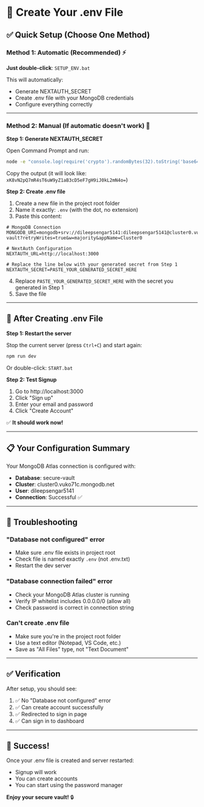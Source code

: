 # 🚀 Create Your .env File

## ✅ Quick Setup (Choose One Method)

### Method 1: Automatic (Recommended) ⚡

**Just double-click**: `SETUP_ENV.bat`

This will automatically:
- Generate NEXTAUTH_SECRET
- Create .env file with your MongoDB credentials
- Configure everything correctly

---

### Method 2: Manual (If automatic doesn't work) 📝

**Step 1: Generate NEXTAUTH_SECRET**

Open Command Prompt and run:
```bash
node -e "console.log(require('crypto').randomBytes(32).toString('base64'))"
```

Copy the output (it will look like: `xK8vN2pQ7mR4sT6uW9yZ1aB3cD5eF7gH9iJ0kL2mN4o=`)

**Step 2: Create .env file**

1. Create a new file in the project root folder
2. Name it exactly: `.env` (with the dot, no extension)
3. Paste this content:

```env
# MongoDB Connection
MONGODB_URI=mongodb+srv://dileepsengar5141:dileepsengar5141@cluster0.vuko71c.mongodb.net/secure-vault?retryWrites=true&w=majority&appName=Cluster0

# NextAuth Configuration
NEXTAUTH_URL=http://localhost:3000

# Replace the line below with your generated secret from Step 1
NEXTAUTH_SECRET=PASTE_YOUR_GENERATED_SECRET_HERE
```

4. Replace `PASTE_YOUR_GENERATED_SECRET_HERE` with the secret you generated in Step 1
5. Save the file

---

## 🔄 After Creating .env File

**Step 1: Restart the server**

Stop the current server (press `Ctrl+C`) and start again:
```bash
npm run dev
```

Or double-click: `START.bat`

**Step 2: Test Signup**

1. Go to http://localhost:3000
2. Click "Sign up"
3. Enter your email and password
4. Click "Create Account"

✅ **It should work now!**

---

## 📋 Your Configuration Summary

Your MongoDB Atlas connection is configured with:
- **Database**: secure-vault
- **Cluster**: cluster0.vuko71c.mongodb.net
- **User**: dileepsengar5141
- **Connection**: Successful ✅

---

## 🐛 Troubleshooting

### "Database not configured" error
- Make sure .env file exists in project root
- Check file is named exactly `.env` (not .env.txt)
- Restart the dev server

### "Database connection failed" error
- Check your MongoDB Atlas cluster is running
- Verify IP whitelist includes 0.0.0.0/0 (allow all)
- Check password is correct in connection string

### Can't create .env file
- Make sure you're in the project root folder
- Use a text editor (Notepad, VS Code, etc.)
- Save as "All Files" type, not "Text Document"

---

## ✅ Verification

After setup, you should see:
1. ✅ No "Database not configured" error
2. ✅ Can create account successfully
3. ✅ Redirected to sign in page
4. ✅ Can sign in to dashboard

---

## 🎉 Success!

Once your .env file is created and server restarted:
- Signup will work
- You can create accounts
- You can start using the password manager

**Enjoy your secure vault!** 🔒
